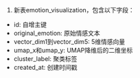 1. 新表emotion_visualization，包含以下字段：

* id: 自增主键
* original_emotion: 原始情感文本
* vector_dim1到vector_dim5: 5维情感向量
* umap_x和umap_y: UMAP降维后的二维坐标
* cluster_label: 聚类标签
* created_at: 创建时间戳